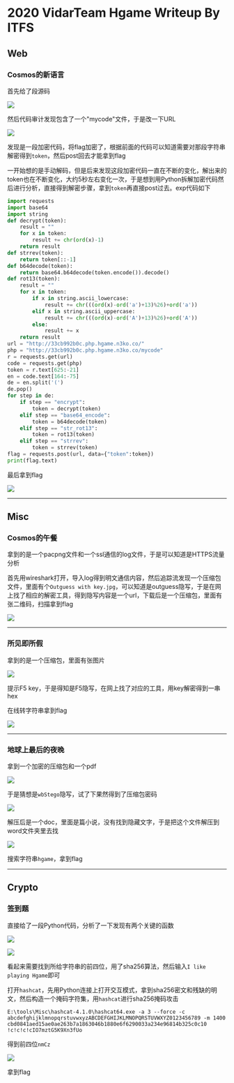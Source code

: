 # 2020 VidarTeam Hgame Writeup By ITFS

## Web

### Cosmos的新语言

首先给了段源码

![](http://106.15.72.2/imgbin/w2_w3_1.png)

然后代码审计发现包含了一个"mycode"文件，于是改一下URL

![](http://106.15.72.2/imgbin/w2_w3_2.png)

发现是一段加密代码，将flag加密了，根据前面的代码可以知道需要对那段字符串解密得到`token`，然后post回去才能拿到flag

一开始想的是手动解码，但是后来发现这段加密代码一直在不断的变化，解出来的token也在不断变化，大约5秒左右变化一次，于是想到用Python拆解加密代码然后进行分析，直接得到解密步骤，拿到`token`再直接post过去。exp代码如下

```python
import requests
import base64
import string
def decrypt(token):
    result = ""
    for x in token:
        result += chr(ord(x)-1)
    return result
def strrev(token):
    return token[::-1]
def b64decode(token):
    return base64.b64decode(token.encode()).decode()
def rot13(token):
    result = ""
    for x in token:
        if x in string.ascii_lowercase:
            result += chr(((ord(x)-ord('a')+13)%26)+ord('a'))
        elif x in string.ascii_uppercase:
            result += chr(((ord(x)-ord('A')+13)%26)+ord('A'))
        else:
            result += x
    return result
url = "http://33cb992b0c.php.hgame.n3ko.co/"
php = "http://33cb992b0c.php.hgame.n3ko.co/mycode"
r = requests.get(url)
code = requests.get(php)
token = r.text[625:-21]
en = code.text[164:-75]
de = en.split('(')
de.pop()
for step in de:
    if step == "encrypt":
        token = decrypt(token)
    elif step == "base64_encode":
        token = b64decode(token)
    elif step == "str_rot13":
        token = rot13(token)
    elif step == "strrev":
        token = strrev(token)
flag = requests.post(url, data={"token":token})
print(flag.text)
```

最后拿到flag

![](http://106.15.72.2/imgbin/w2_w3_flag.png)

---

## Misc

### Cosmos的午餐

拿到的是一个pacpng文件和一个ssl通信的log文件，于是可以知道是HTTPS流量分析

首先用wireshark打开，导入log得到明文通信内容，然后追踪流发现一个压缩包文件，里面有个`Outguess with key.jpg`，可以知道是outguess隐写，于是在网上找了相应的解密工具，得到隐写内容是一个url，下载后是一个压缩包，里面有张二维码，扫描拿到flag

![](http://106.15.72.2/imgbin/w2_m1_flag.jpg)

---

### 所见即所假

拿到的是一个压缩包，里面有张图片

![](http://106.15.72.2/imgbin/w2_m2_1.png)

提示F5 key，于是得知是F5隐写，在网上找了对应的工具，用key解密得到一串hex

在线转字符串拿到flag

![](http://106.15.72.2/imgbin/w2_m2_flag.png)

---

### 地球上最后的夜晚

拿到一个加密的压缩包和一个pdf

![](http://106.15.72.2/imgbin/w2_m3_1.png)

于是猜想是`wbStego`隐写，试了下果然得到了压缩包密码

![](http://106.15.72.2/imgbin/w2_m3_2.png)

解压后是一个doc，里面是篇小说，没有找到隐藏文字，于是把这个文件解压到word文件夹里去找

![](http://106.15.72.2/imgbin/w2_m3_flag.png)

搜索字符串`hgame`，拿到flag

---

## Crypto

### 签到题

直接给了一段Python代码，分析了一下发现有两个关键的函数

![](http://106.15.72.2/imgbin/w2_c1_1.png)

![](http://106.15.72.2/imgbin/w2_c1_2.png)

看起来需要找到所给字符串的前四位，用了sha256算法，然后输入`I like playing Hgame`即可

打开`hashcat`，先用Python连接上打开交互模式，拿到sha256密文和残缺的明文，然后构造一个掩码字符集，用`hashcat`进行sha256掩码攻击

```shell
E:\tools\Misc\hashcat-4.1.0\hashcat64.exe -a 3 --force -c abcdefghijklmnopqrstuvwxyzABCDEFGHIJKLMNOPQRSTUVWXYZ0123456789 -m 1400 cbd0841aed15ae0ae263b7a1863046b1880e6f6290033a234e96814b325c0c10 !c!c!c!cIO7mztG5K9Xn3fUo
```

得到前四位`nmCz`

![](http://106.15.72.2/imgbin/w2_c1_flag.png)

拿到flag